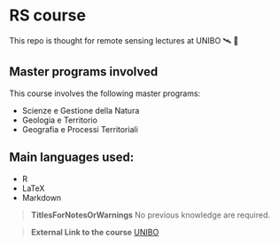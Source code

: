 # RS course

This repo is thought for remote sensing lectures at UNIBO 🛰️ 🦧

## Master programs involved

This course involves the following master programs:

+ Scienze e Gestione della Natura
+ Geologia e Territorio
+ Geografia e Processi Territoriali
  
## Main languages used:

+ R
+ LaTeX
+ Markdown

> **TitlesForNotesOrWarnings**
No previous knowledge are required.

> **External Link to the course**
[UNIBO](https://www.unibo.it/it/studiare/dottorati-master-specializzazioni-e-altra-formazione/insegnamenti/insegnamento/2023/455369)
